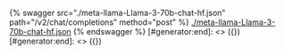 [#generator:start]: <> ({ "template": "openapi" })
[#generator:start]: <> ({ "template": "openapi" })
{% swagger src="./meta-llama-Llama-3-70b-chat-hf.json" path="/v2/chat/completions" method="post" %}
[./meta-llama-Llama-3-70b-chat-hf.json](./meta-llama-Llama-3-70b-chat-hf.json)
{% endswagger %}
[#generator:end]: <> ({})
[#generator:end]: <> ({})